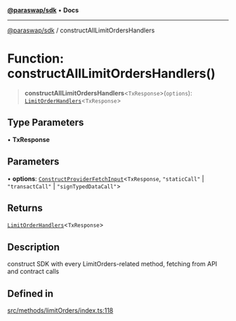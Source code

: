 [**@paraswap/sdk**](../README.md) • **Docs**

***

[@paraswap/sdk](../globals.md) / constructAllLimitOrdersHandlers

# Function: constructAllLimitOrdersHandlers()

> **constructAllLimitOrdersHandlers**\<`TxResponse`\>(`options`): [`LimitOrderHandlers`](../type-aliases/LimitOrderHandlers.md)\<`TxResponse`\>

## Type Parameters

• **TxResponse**

## Parameters

• **options**: [`ConstructProviderFetchInput`](../interfaces/ConstructProviderFetchInput.md)\<`TxResponse`, `"staticCall"` \| `"transactCall"` \| `"signTypedDataCall"`\>

## Returns

[`LimitOrderHandlers`](../type-aliases/LimitOrderHandlers.md)\<`TxResponse`\>

## Description

construct SDK with every LimitOrders-related method, fetching from API and contract calls

## Defined in

[src/methods/limitOrders/index.ts:118](https://github.com/paraswap/paraswap-sdk/blob/master/src/methods/limitOrders/index.ts#L118)
